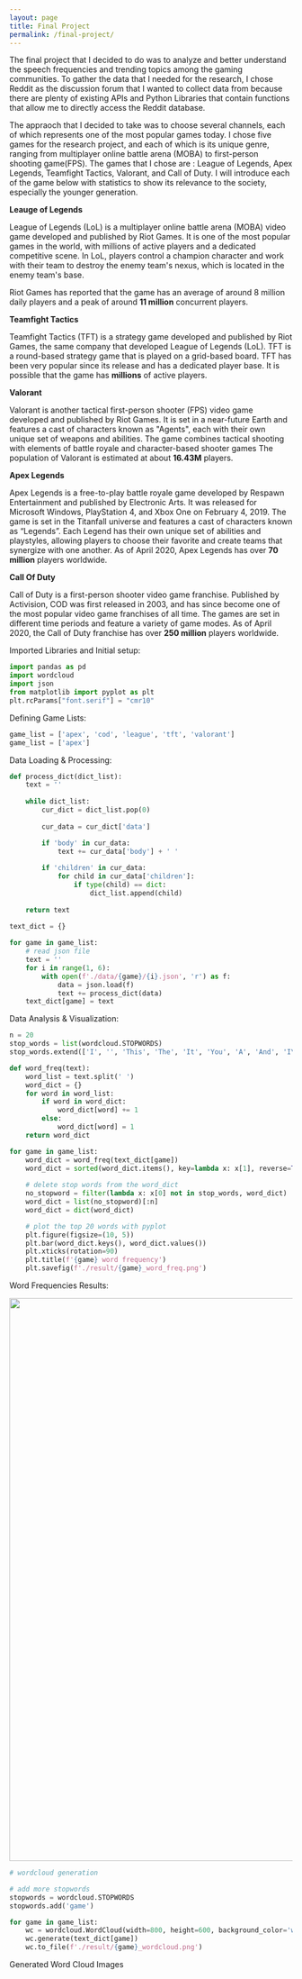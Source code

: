 ```yaml
---
layout: page
title: Final Project
permalink: /final-project/
---
```



The final project that I decided to do was to analyze and better understand the speech frequencies and trending topics among the gaming communities. To gather the data that I needed for the research, I chose Reddit as the discussion forum that I wanted to collect data from because there are plenty of existing APIs and Python Libraries that contain functions that allow me to directly access the Reddit database.

The appraoch that I decided to take was to choose several channels, each of which represents one of the most popular games today. I chose five games for the research project, and each of which is its unique genre, ranging from multiplayer online battle arena (MOBA) to first-person shooting game(FPS). The games that I chose are : League of Legends, Apex Legends, Teamfight Tactics, Valorant, and Call of Duty. I will introduce each of the game below with statistics to show its relevance to the society, especially the younger generation.

**Leauge of Legends**

League of Legends (LoL) is a multiplayer online battle arena (MOBA) video game developed and published by Riot Games. It is one of the most popular games in the world, with millions of active players and a dedicated competitive scene. In LoL, players control a champion character and work with their team to destroy the enemy team's nexus, which is located in the enemy team's base. 

Riot Games has reported that the game has an average of around 8 million daily players and a peak of around **11 million** concurrent players.


**Teamfight Tactics**

Teamfight Tactics (TFT) is a strategy game developed and published by Riot Games, the same company that developed League of Legends (LoL). TFT is a round-based strategy game that is played on a grid-based board. TFT has been very popular since its release and has a dedicated player base. It is possible that the game has **millions** of active players.

**Valorant**

Valorant is another tactical first-person shooter (FPS) video game developed and published by Riot Games. It is set in a near-future Earth and features a cast of characters known as "Agents", each with their own unique set of weapons and abilities. The game combines tactical shooting with elements of battle royale and character-based shooter games The population of Valorant is estimated at about **16.43M** players.

**Apex Legends**

Apex Legends is a free-to-play battle royale game developed by Respawn Entertainment and published by Electronic Arts. It was released for Microsoft Windows, PlayStation 4, and Xbox One on February 4, 2019. The game is set in the Titanfall universe and features a cast of characters known as “Legends”. Each Legend has their own unique set of abilities and playstyles, allowing players to choose their favorite and create teams that synergize with one another. As of April 2020, Apex Legends has over **70 million** players worldwide.

**Call Of Duty**

Call of Duty is a first-person shooter video game franchise. Published by Activision, COD was first released in 2003, and has since become one of the most popular video game franchises of all time. The games are set in different time periods and feature a variety of game modes. As of April 2020, the Call of Duty franchise has over **250 million** players worldwide.



Imported Libraries and Initial setup: 


```python
import pandas as pd
import wordcloud
import json
from matplotlib import pyplot as plt
plt.rcParams["font.serif"] = "cmr10"
```

Defining Game Lists:


```python
game_list = ['apex', 'cod', 'league', 'tft', 'valorant']
game_list = ['apex']
```


Data Loading & Processing: 

```python
def process_dict(dict_list):
    text = ''
    
    while dict_list:
        cur_dict = dict_list.pop(0)
        
        cur_data = cur_dict['data']

        if 'body' in cur_data:
            text += cur_data['body'] + ' '
        
        if 'children' in cur_data:
            for child in cur_data['children']:
                if type(child) == dict:
                    dict_list.append(child)
    
    return text
    
text_dict = {}

for game in game_list:
    # read json file
    text = ''
    for i in range(1, 6):
        with open(f'./data/{game}/{i}.json', 'r') as f:
            data = json.load(f)
            text += process_dict(data)
    text_dict[game] = text
```

Data Analysis & Visualization:

```python
n = 20
stop_words = list(wordcloud.STOPWORDS)
stop_words.extend(['I', '', 'This', 'The', 'It', 'You', 'A', 'And', 'I\'m', 'That', 'If', 'much', 'got', 'game'])

def word_freq(text):
    word_list = text.split(' ')
    word_dict = {}
    for word in word_list:
        if word in word_dict:
            word_dict[word] += 1
        else:
            word_dict[word] = 1
    return word_dict

for game in game_list:
    word_dict = word_freq(text_dict[game])
    word_dict = sorted(word_dict.items(), key=lambda x: x[1], reverse=True)\
    
    # delete stop words from the word_dict
    no_stopword = filter(lambda x: x[0] not in stop_words, word_dict)
    word_dict = list(no_stopword)[:n]
    word_dict = dict(word_dict)

    # plot the top 20 words with pyplot
    plt.figure(figsize=(10, 5))
    plt.bar(word_dict.keys(), word_dict.values())
    plt.xticks(rotation=90)
    plt.title(f'{game} word frequency')
    plt.savefig(f'./result/{game}_word_freq.png')
 ```
 
 Word Frequencies Results:
 
 <img src="../assets/apex_word_freq.png" width="1000"/>
 
 
 
```python
# wordcloud generation

# add more stopwords
stopwords = wordcloud.STOPWORDS
stopwords.add('game')

for game in game_list:
    wc = wordcloud.WordCloud(width=800, height=600, background_color='white', max_words=100, stopwords=stopwords)
    wc.generate(text_dict[game])
    wc.to_file(f'./result/{game}_wordcloud.png')
```


Generated Word Cloud Images
